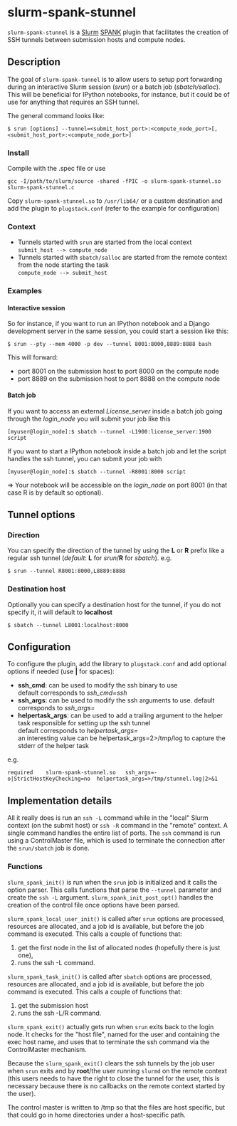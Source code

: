 # slurm-spank-stunnel

`slurm-spank-stunnel` is a [Slurm](http://www.schemd.com/slurm)
[SPANK](https://slurm.schedmd.com/spank.html) plugin that facilitates the
creation of SSH tunnels between submission hosts and compute nodes.

## Description

The goal of `slurm-spank-tunnel` is to allow users to setup port forwarding
during an interactive Slurm session (*srun*) or a batch job (*sbatch/salloc*).
This will be beneficial for IPython notebooks, for instance, but it could
be of use for anything that requires an SSH tunnel.

The general command looks like:

```
$ srun [options] --tunnel=<submit_host_port>:<compute_node_port>[,<submit_host_port>:<compute_node_port>]
```

### Install

Compile with the .spec file or use
```
gcc -I/path/to/slurm/source -shared -fPIC -o slurm-spank-stunnel.so slurm-spank-stunnel.c
```

Copy `slurm-spank-stunnel.so` to `/usr/lib64/` or a custom destination 
and add the plugin to `plugstack.conf` (refer to the example for configuration)

### Context
* Tunnels started with `srun` are started from the local context  
`submit_host --> compute_node`
* Tunnels started with `sbatch/salloc` are started from the remote context  
from the node starting the task  
`compute_node --> submit_host`

### Examples

#### Interactive session

So for instance, if you want to run an IPython notebook and a Django development
server in the same session, you could start a session like this:

```
$ srun --pty --mem 4000 -p dev --tunnel 8001:8000,8889:8888 bash
```

This will forward:
*  port 8001 on the submission host to port 8000 on the compute node
*  port 8889 on the submission host to port 8888 on the compute node

#### Batch job

If you want to access an external *License_server* inside a batch job going
through the *login_node* you will submit your job like this
```
[myuser@login_node]:$ sbatch --tunnel -L1900:license_server:1900 script
```

If you want to start a IPython notebook inside a batch job and let the script
handles the ssh tunnel, you can submit your job with

```
[myuser@login_node]:$ sbatch --tunnel -R8001:8000 script
```
=> Your notebook will be accessible on the *login_node* on port 8001 (in that
case R is by default so optional).


## Tunnel options

### Direction
You can specify the direction of the tunnel by using the **L** or **R** prefix
like a regular ssh tunnel (*default*: **L** for *srun*/**R** for *sbatch*).
e.g.
```
$ srun --tunnel R8001:8000,L8889:8888
```

### Destination host
Optionally you can specify a destination host for the tunnel, if you do not specify
it, it will default to **localhost**
```
$ sbatch --tunnel L8001:localhost:8000
```

## Configuration
To configure the plugin, add the library to `plugstack.conf` and add optional options if needed (use **|** for spaces):
* **ssh_cmd**: can be used to modify the ssh binary to use  
default corresponds to *ssh_cmd=ssh*
* **ssh_args**: can be used to modify the ssh arguments to use.
default corresponds to *ssh_args=*
* **helpertask_args**: can be used to add a trailing argument to the helper task
responsible for setting up the ssh tunnel  
default corresponds to *helpertask_args=*  
an interesting value can be helpertask_args=2>/tmp/log to
capture the stderr of the helper task

e.g.
```
required	slurm-spank-stunnel.so   ssh_args=-o|StrictHostKeyChecking=no  helpertask_args=>/tmp/stunnel.log|2>&1
```


## Implementation details

All it really does is run an `ssh -L` command while in the "local" Slurm
context (on the submit host) or `ssh -R` command in the "remote" context.
A single command handles the entire list of ports. The `ssh` command is run
using a ControlMaster file, which is used to terminate the connection
after the `srun/sbatch` job is done.

### Functions

`slurm_spank_init()` is run when the `srun` job is initialized and it calls the
option parser. This calls functions that parse the `--tunnel` parameter and
create the `ssh -L` argument. `slurm_spank_init_post_opt()` handles the creation
of the control file once options have been parsed.

`slurm_spank_local_user_init()` is called after `srun` options are processed,
resources are allocated, and a job id is available, but before the job command
is executed. This calls a couple of functions that:
1. get the first node in the list of allocated nodes (hopefully there is just
   one),
2. runs the ssh -L command.

`slurm_spank_task_init()` is called after `sbatch` options are processed,
resources are allocated, and a job id is available, but before the job command
is executed. This calls a couple of functions that:
1. get the submission host
2. runs the ssh -L/R command.

`slurm_spank_exit()` actually gets run when `srun` exits back to the login node.  It checks for the
"host file", named for the user and containing the exec host name, and uses that
to terminate the ssh command via the ControlMaster mechanism.

Because the `slurm_spank_exit()` clears the ssh tunnels by the job user when `srun`
exits and by **root**/the user running `slurmd` on the remote context (this users
needs to have the right to close the tunnel for the user, this is necessary because
there is no callbacks on the remote context started by the user).

The control master is written to /tmp so that the
files are host specific, but that could go in home directories under a
host-specific path.
